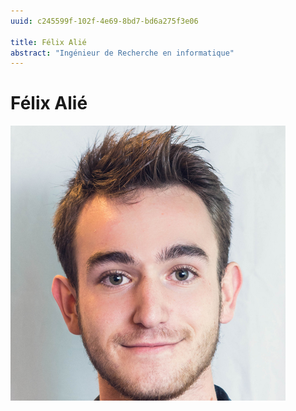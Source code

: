 ```yaml
---
uuid: c245599f-102f-4e69-8bd7-bd6a275f3e06

title: Félix Alié
abstract: "Ingénieur de Recherche en informatique"
---
```

# Félix Alié #

![](alie_felix.png)
